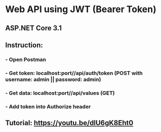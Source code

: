 # Web API using JWT (Bearer Token)
## ASP.NET Core 3.1
## Instruction:
### - Open Postman
### - Get token: localhost:port//api/auth/token (POST with username: admin || password: admin)
### - Get data: localhost:port//api/values (GET)
### - Add token into Authorize header
## Tutorial: https://youtu.be/dlU6gK8Eht0
